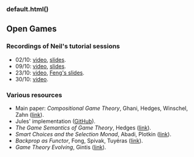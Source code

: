 ### default.html()


Open Games
-----------------


### Recordings of Neil's tutorial sessions

* 02/10: [video](https://web.microsoftstream.com/video/2997ebcb-f5b2-4a61-a523-88f3c5ead3ef), [slides](./opengames-tutorial-2020/slides01.pdf).
* 09/10: [video](https://web.microsoftstream.com/video/cfac4333-1343-4b56-a61e-1df0aca224f2), [slides](./opengames-tutorial-2020/slides02.pdf).
* 23/10: [video](https://web.microsoftstream.com/video/f8294811-e514-4868-a3c2-bc3a12b41017), [Feng's slides](./opengames-tutorial-2020/slides03.pdf).
* 30/10: [video](https://web.microsoftstream.com/video/36b6b528-a8d4-410b-938c-f6a13f829d72).

### Various resources

* Main paper: *Compositional Game Theory*, Ghani, Hedges, Winschel, Zahn ([link](https://dl.acm.org/doi/10.1145/3209108.3209165)).
* Jules' implementation ([GitHub](https://github.com/jules-hedges/open-games-hs)).
* *The Game Semantics of Game Theory*, Hedges ([link](https://arxiv.org/abs/1904.11287)).
* *Smart Choices and the Selection Monad*, Abadi, Plotkin ([link](https://arxiv.org/abs/2007.08926)).
* *Backprop as Functor*, Fong, Spivak, Tuyéras ([link](https://arxiv.org/abs/1711.10455)).
* *Game Theory Evolving*, Gintis ([link](https://press.princeton.edu/books/paperback/9780691140513/game-theory-evolving)).
